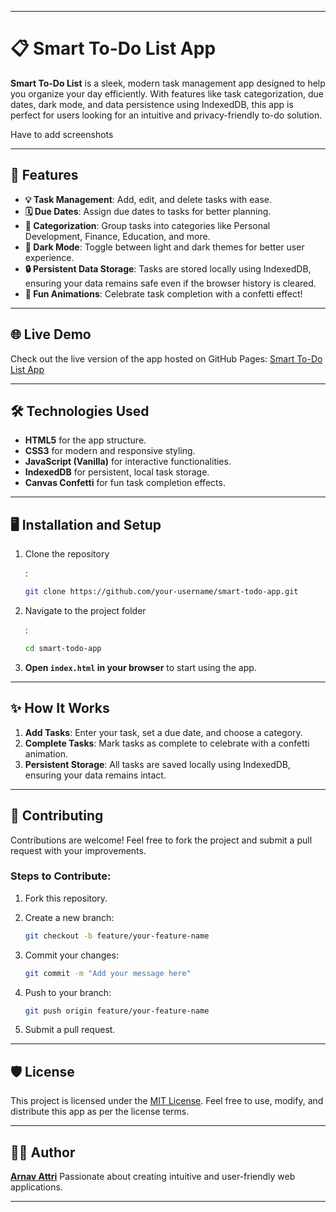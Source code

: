 

------

# 📋 Smart To-Do List App

**Smart To-Do List** is a sleek, modern task management app designed to help you organize your day efficiently. With features like task categorization, due dates, dark mode, and data persistence using IndexedDB, this app is perfect for users looking for an intuitive and privacy-friendly to-do solution.

Have to add screenshots

------

## 🚀 Features

- **💡 Task Management**: Add, edit, and delete tasks with ease.
- **🗓️ Due Dates**: Assign due dates to tasks for better planning.
- **📂 Categorization**: Group tasks into categories like Personal Development, Finance, Education, and more.
- **🌙 Dark Mode**: Toggle between light and dark themes for better user experience.
- **🔒 Persistent Data Storage**: Tasks are stored locally using IndexedDB, ensuring your data remains safe even if the browser history is cleared.
- **🎉 Fun Animations**: Celebrate task completion with a confetti effect!

------
## 🌐 Live Demo

Check out the live version of the app hosted on GitHub Pages:
 [Smart To-Do List App](https://yourarnav.github.io/get.it.done/)

------

## 🛠️ Technologies Used

- **HTML5** for the app structure.
- **CSS3** for modern and responsive styling.
- **JavaScript (Vanilla)** for interactive functionalities.
- **IndexedDB** for persistent, local task storage.
- **Canvas Confetti** for fun task completion effects.

------

## 🖥️ Installation and Setup

1. Clone the repository

   :

   ```bash
   git clone https://github.com/your-username/smart-todo-app.git
   ```

2. Navigate to the project folder

   :

   ```bash
   cd smart-todo-app
   ```

3. **Open `index.html` in your browser** to start using the app.

------

## ✨ How It Works

1. **Add Tasks**: Enter your task, set a due date, and choose a category.
2. **Complete Tasks**: Mark tasks as complete to celebrate with a confetti animation.
3. **Persistent Storage**: All tasks are saved locally using IndexedDB, ensuring your data remains intact.

------

## 🖤 Contributing

Contributions are welcome! Feel free to fork the project and submit a pull request with your improvements.

### Steps to Contribute:

1. Fork this repository.

2. Create a new branch:

   ```bash
   git checkout -b feature/your-feature-name
   ```

3. Commit your changes:

   ```bash
   git commit -m "Add your message here"
   ```

4. Push to your branch:

   ```bash
   git push origin feature/your-feature-name
   ```

5. Submit a pull request.

------

## 🛡️ License

This project is licensed under the [MIT License](https://chatgpt.com/c/LICENSE). Feel free to use, modify, and distribute this app as per the license terms.

------

## 🧑‍💻 Author

**[Arnav Attri]((https://github.com/yourarnav))**
 Passionate about creating intuitive and user-friendly web applications.

------


